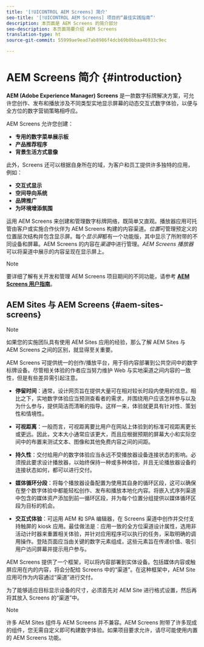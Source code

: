 ```yaml
---
title: '[!UICONTROL AEM Screens] 简介'
seo-title: '[!UICONTROL AEM Screens] 项目的“最佳实践指南”'
description: 本页面是 AEM Screens 的简介部分
seo-description: 本页面简要介绍 AEM Screens
translation-type: ht
source-git-commit: 55999ae9ead7ab8986f4dcb69b0bbaa46933c9ec

---
```



# AEM Screens 简介 {#introduction}

**AEM (Adobe Experience Manager) Screens** 是一款数字标牌解决方案，可允许您创作、发布和播放涉及不同类型实地显示屏幕的动态交互式数字体验，以便与全方位的数字营销策略相呼应。

AEM Screens 允许您创建：

* **专用的数字菜单展示板**
* **产品推荐程序**
* **背景生活方式意像**

此外，Screens 还可以根据自身所在的域，为客户和员工提供许多独特的应用，例如：

* **交互式显示**
* **空间导向系统**
* **品牌推广**
* **为环境增添氛围**

运用 AEM Screens 来创建和管理数字标牌网络，既简单又直观。播放器应用可托管由客户或实施合作伙伴为 AEM Screens 构建的内容渠道。*位置*&#x200B;可管理预定义的位置层次结构并包含显示屏。每个&#x200B;*显示屏*&#x200B;都有一个功能版，其中显示了所附带的不同设备和屏幕。AEM Screens 的内容在&#x200B;*渠道*&#x200B;中进行管理。*AEM Screens 播放器*&#x200B;可以将渠道中展示的内容呈现在显示屏上。



>[!NOTE]
>
>要详细了解有关开发和管理 AEM Screens 项目期间的不同功能，请参考 **[AEM Screens 用户指南](https://helpx.adobe.com/cn/experience-manager/6-5/screens/user-guide.html)**。

## AEM Sites 与 AEM Screens {#aem-sites-screens}

> [!NOTE]
>
> 如果您的实施团队具有使用 AEM Sites 应用的经验，那么了解 AEM Sites 与 AEM Screens 之间的区别，就显得至关重要。

AEM Screens 可提供统一的创作/播放平台，用于将内容部署到公共空间中的数字标牌设备。尽管相关体验的作者应当努力维护 Web 与实地渠道之间内容的一致性，但是有些差异需引起注意。

* **停留时间**：通常，设计网页旨在提供大量可在相对较长时段内使用的信息。相比之下，实地数字体验应当预测查看者的需求，并围绕用户应该怎样参与以及为什么参与，提供简洁而清晰的指导。这样一来，体验就更具有针对性、策划性和情境性。

* **可视距离**：一般而言，可视距离要比用户在网站上体验到的标准可视距离更长或更远。因此，文本大小通常应该更大，而且应根据预期的屏幕大小和实际空间中的布置来测试文本、图像和其他免费内容之间的间距。

* **持久性**：交付给用户的数字体验应当永远不受播放器设备连接状态的影响。必须按此要求设计播放器，以始终保持一种或多种体验，并且无论播放器设备的连接状态如何，都可以进行交付。

* **媒体循环分段**：将每个播放器设备配置为使用其自身的循环区段，这可以确保在整个数字体验中都能轻松创作、发布和播放本地化内容。将嵌入式序列渠道中包含的媒体资产添加到前一循环区段，并为每个位置分组提供以媒体循环区段为目标的机会。

* **交互式体验**：可运用 AEM 和 SPA 编辑器，在 Screens 渠道中创作并交付支持触屏的 kiosk 应用。最佳做法是：应用一致的全方位渠道设计属性，选用非活动计时器来重置相关体验，并针对应用程序可以执行的任务，采取明确的调用操作。登陆页面应当由关键的数字元素组成，这些元素旨在传递价值、吸引用户访问屏幕并提示用户参与。

AEM Screens 提供了一个框架，可以将内容部署到实体设备。包括媒体内容或触屏应用在内的内容，将会分配给 Screens 中的“渠道”。在这种框架中，AEM Site 应用可作为内容通过“渠道”进行交付。

为了能够适应目标显示设备的尺寸，必须首先对 AEM Site 进行格式设置，然后再将其放入 Screens 的“渠道”中。

> [!NOTE]
>
> 许多 AEM Sites 组件与 AEM Screens 并不兼容。AEM Screens 附带了许多现成的组件，您无需自定义即可构建数字体验。如果项目要求允许，请尽可能使用内置的 AEM Screens 功能。
